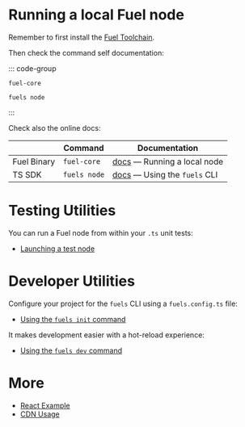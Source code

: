 # Running a local Fuel node

Remember to first install the [Fuel Toolchain](https://docs.fuel.network/guides/installation/).

Then check the command self documentation:

::: code-group

```sh-vue [Fuel Binary]
fuel-core
```

<!-- ```sh-vue [Forc]
forc node
``` -->

```sh-vue [TS SDK]
fuels node
```

:::

Check also the online docs:

|             | Command      | Documentation                                                                                          |
| ----------- | ------------ | ------------------------------------------------------------------------------------------------------ |
| Fuel Binary | `fuel-core`  | [docs](https://docs.fuel.network/guides/running-a-node/running-a-local-node/) — Running a local node   |
| TS SDK      | `fuels node` | [docs](https://docs.fuel.network/docs/fuels-ts/fuels-cli/commands/#fuels-node) — Using the `fuels` CLI |

<!-- | Forc | `forc node` | [docs](https://docs.fuel.network/docs/forc/commands/forc_node/) | -->

# Testing Utilities

You can run a Fuel node from within your `.ts` unit tests:

- [Launching a test node](../testing/launching-a-test-node.md)

# Developer Utilities

Configure your project for the `fuels` CLI using a `fuels.config.ts` file:

- [Using the `fuels init` command](../fuels-cli/commands.md#fuels-init)

It makes development easier with a hot-reload experience:

- [Using the `fuels dev` command](../fuels-cli/commands.md#fuels-dev)

# More

- [React Example](./react-example.md)
- [CDN Usage](./cdn-usage.md)
